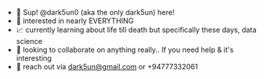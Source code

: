 - 🖖 Sup! @dark5un0 (aka the only dark5un) here!
- 🔭 interested in nearly EVERYTHING
- 📈 currently learning about life till death but specifically these days, data science
- 🤝 looking to collaborate on anything really.. If you need help & it's interesting
- 📧 reach out via dark5un@gmail.com or +94777332061

<!---
dark5un0/dark5un0 is a ✨ special ✨ repository because its `README.md` (this file) appears on your GitHub profile.
You can click the Preview link to take a look at your changes.
--->
